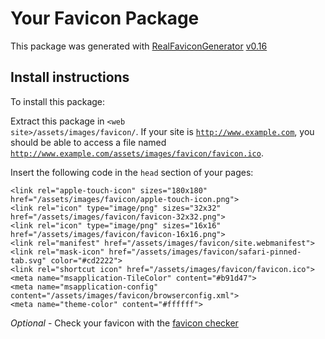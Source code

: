 # Your Favicon Package

This package was generated with [RealFaviconGenerator](https://realfavicongenerator.net/) [v0.16](https://realfavicongenerator.net/change_log#v0.16)

## Install instructions

To install this package:

Extract this package in <code>&lt;web site&gt;/assets/images/favicon/</code>. If your site is <code>http://www.example.com</code>, you should be able to access a file named <code>http://www.example.com/assets/images/favicon/favicon.ico</code>.

Insert the following code in the `head` section of your pages:

    <link rel="apple-touch-icon" sizes="180x180" href="/assets/images/favicon/apple-touch-icon.png">
    <link rel="icon" type="image/png" sizes="32x32" href="/assets/images/favicon/favicon-32x32.png">
    <link rel="icon" type="image/png" sizes="16x16" href="/assets/images/favicon/favicon-16x16.png">
    <link rel="manifest" href="/assets/images/favicon/site.webmanifest">
    <link rel="mask-icon" href="/assets/images/favicon/safari-pinned-tab.svg" color="#cd2222">
    <link rel="shortcut icon" href="/assets/images/favicon/favicon.ico">
    <meta name="msapplication-TileColor" content="#b91d47">
    <meta name="msapplication-config" content="/assets/images/favicon/browserconfig.xml">
    <meta name="theme-color" content="#ffffff">

*Optional* - Check your favicon with the [favicon checker](https://realfavicongenerator.net/favicon_checker)